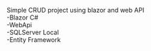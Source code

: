 Simple CRUD project using blazor and web API</b>
<br>
-Blazor C#
<br>
-WebApi
<br>
-SQLServer Local
<br>
-Entity Framework

